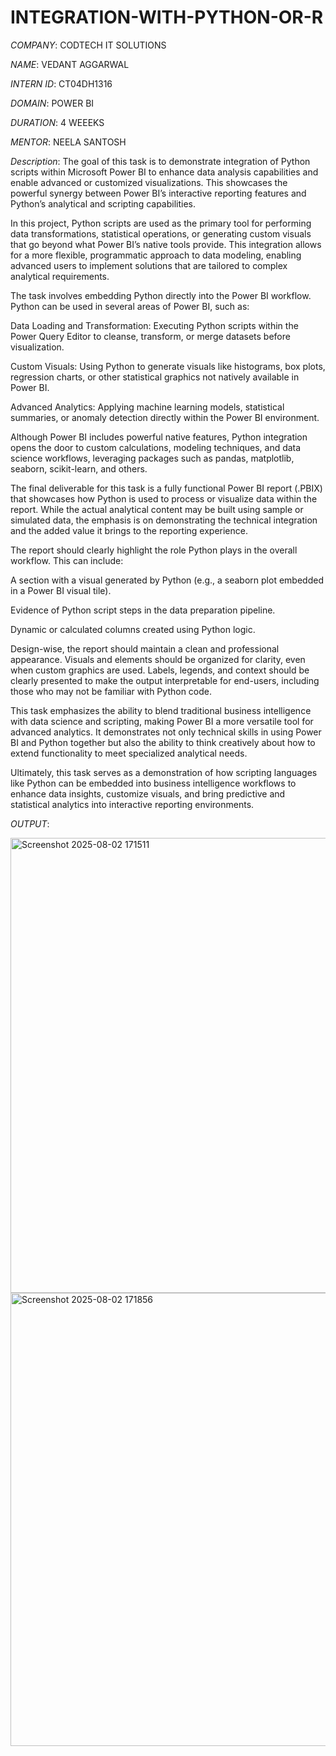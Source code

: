 # INTEGRATION-WITH-PYTHON-OR-R

*COMPANY*: CODTECH IT SOLUTIONS

*NAME*: VEDANT AGGARWAL

*INTERN ID*: CT04DH1316

*DOMAIN*: POWER BI

*DURATION*: 4 WEEEKS

*MENTOR*: NEELA SANTOSH

*Description*:
The goal of this task is to demonstrate integration of Python scripts within Microsoft Power BI to enhance data analysis capabilities and enable advanced or customized visualizations. This showcases the powerful synergy between Power BI’s interactive reporting features and Python’s analytical and scripting capabilities.

In this project, Python scripts are used as the primary tool for performing data transformations, statistical operations, or generating custom visuals that go beyond what Power BI’s native tools provide. This integration allows for a more flexible, programmatic approach to data modeling, enabling advanced users to implement solutions that are tailored to complex analytical requirements.

The task involves embedding Python directly into the Power BI workflow. Python can be used in several areas of Power BI, such as:

Data Loading and Transformation: Executing Python scripts within the Power Query Editor to cleanse, transform, or merge datasets before visualization.

Custom Visuals: Using Python to generate visuals like histograms, box plots, regression charts, or other statistical graphics not natively available in Power BI.

Advanced Analytics: Applying machine learning models, statistical summaries, or anomaly detection directly within the Power BI environment.

Although Power BI includes powerful native features, Python integration opens the door to custom calculations, modeling techniques, and data science workflows, leveraging packages such as pandas, matplotlib, seaborn, scikit-learn, and others.

The final deliverable for this task is a fully functional Power BI report (.PBIX) that showcases how Python is used to process or visualize data within the report. While the actual analytical content may be built using sample or simulated data, the emphasis is on demonstrating the technical integration and the added value it brings to the reporting experience.

The report should clearly highlight the role Python plays in the overall workflow. This can include:

A section with a visual generated by Python (e.g., a seaborn plot embedded in a Power BI visual tile).

Evidence of Python script steps in the data preparation pipeline.

Dynamic or calculated columns created using Python logic.

Design-wise, the report should maintain a clean and professional appearance. Visuals and elements should be organized for clarity, even when custom graphics are used. Labels, legends, and context should be clearly presented to make the output interpretable for end-users, including those who may not be familiar with Python code.

This task emphasizes the ability to blend traditional business intelligence with data science and scripting, making Power BI a more versatile tool for advanced analytics. It demonstrates not only technical skills in using Power BI and Python together but also the ability to think creatively about how to extend functionality to meet specialized analytical needs.

Ultimately, this task serves as a demonstration of how scripting languages like Python can be embedded into business intelligence workflows to enhance data insights, customize visuals, and bring predictive and statistical analytics into interactive reporting environments.

*OUTPUT*:

<img width="1289" height="728" alt="Screenshot 2025-08-02 171511" src="https://github.com/user-attachments/assets/2fb67161-a149-4ed3-9feb-76995dc460bb" />

<img width="1291" height="725" alt="Screenshot 2025-08-02 171856" src="https://github.com/user-attachments/assets/91d78791-e5ef-4d9e-b17a-a52040dc0263" />
